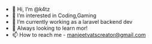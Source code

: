 - 👋 Hi, I’m @k4tz
- 👀 I’m interested in Coding,Gaming
- 🌱 I’m currently working as a laravel backend dev 
- 💞️ Always looking to learn mor!
- 📫 How to reach me - manjeetvatscreator@gmail.com

<!---
k4tz/k4tz is a ✨ special ✨ repository because its `README.md` (this file) appears on your GitHub profile.
You can click the Preview link to take a look at your changes.
--->
